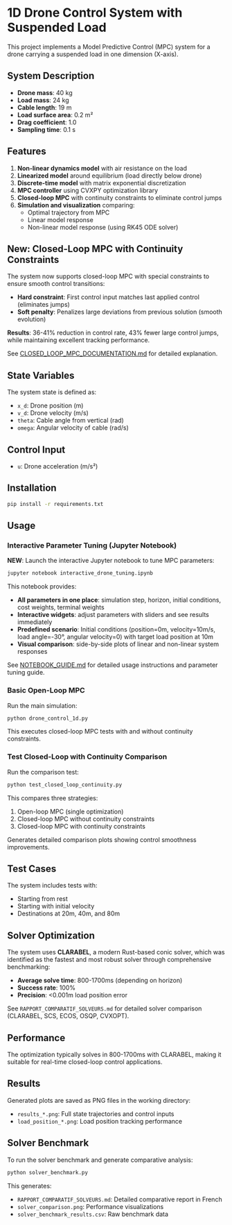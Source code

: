 # 1D Drone Control System with Suspended Load

This project implements a Model Predictive Control (MPC) system for a drone carrying a suspended load in one dimension (X-axis).

## System Description

- **Drone mass**: 40 kg
- **Load mass**: 24 kg  
- **Cable length**: 19 m
- **Load surface area**: 0.2 m²
- **Drag coefficient**: 1.0
- **Sampling time**: 0.1 s

## Features

1. **Non-linear dynamics model** with air resistance on the load
2. **Linearized model** around equilibrium (load directly below drone)
3. **Discrete-time model** with matrix exponential discretization
4. **MPC controller** using CVXPY optimization library
5. **Closed-loop MPC** with continuity constraints to eliminate control jumps
6. **Simulation and visualization** comparing:
   - Optimal trajectory from MPC
   - Linear model response
   - Non-linear model response (using RK45 ODE solver)

## New: Closed-Loop MPC with Continuity Constraints

The system now supports closed-loop MPC with special constraints to ensure smooth control transitions:

- **Hard constraint**: First control input matches last applied control (eliminates jumps)
- **Soft penalty**: Penalizes large deviations from previous solution (smooth evolution)

**Results**: 36-41% reduction in control rate, 43% fewer large control jumps, while maintaining excellent tracking performance.

See [CLOSED_LOOP_MPC_DOCUMENTATION.md](CLOSED_LOOP_MPC_DOCUMENTATION.md) for detailed explanation.

## State Variables

The system state is defined as:
- `x_d`: Drone position (m)
- `v_d`: Drone velocity (m/s)
- `theta`: Cable angle from vertical (rad)
- `omega`: Angular velocity of cable (rad/s)

## Control Input

- `u`: Drone acceleration (m/s²)

## Installation

```bash
pip install -r requirements.txt
```

## Usage

### Interactive Parameter Tuning (Jupyter Notebook)

**NEW**: Launch the interactive Jupyter notebook to tune MPC parameters:

```bash
jupyter notebook interactive_drone_tuning.ipynb
```

This notebook provides:
- **All parameters in one place**: simulation step, horizon, initial conditions, cost weights, terminal weights
- **Interactive widgets**: adjust parameters with sliders and see results immediately
- **Predefined scenario**: Initial conditions (position=0m, velocity=10m/s, load angle=-30°, angular velocity=0) with target load position at 10m
- **Visual comparison**: side-by-side plots of linear and non-linear system responses

See [NOTEBOOK_GUIDE.md](NOTEBOOK_GUIDE.md) for detailed usage instructions and parameter tuning guide.

### Basic Open-Loop MPC

Run the main simulation:

```bash
python drone_control_1d.py
```

This executes closed-loop MPC tests with and without continuity constraints.

### Test Closed-Loop with Continuity Comparison

Run the comparison test:

```bash
python test_closed_loop_continuity.py
```

This compares three strategies:
1. Open-loop MPC (single optimization)
2. Closed-loop MPC without continuity constraints
3. Closed-loop MPC with continuity constraints

Generates detailed comparison plots showing control smoothness improvements.

## Test Cases

The system includes tests with:
- Starting from rest
- Starting with initial velocity
- Destinations at 20m, 40m, and 80m

## Solver Optimization

The system uses **CLARABEL**, a modern Rust-based conic solver, which was identified as the fastest and most robust solver through comprehensive benchmarking:
- **Average solve time**: 800-1700ms (depending on horizon)
- **Success rate**: 100%
- **Precision**: <0.001m load position error

See `RAPPORT_COMPARATIF_SOLVEURS.md` for detailed solver comparison (CLARABEL, SCS, ECOS, OSQP, CVXOPT).

## Performance

The optimization typically solves in 800-1700ms with CLARABEL, making it suitable for real-time closed-loop control applications.

## Results

Generated plots are saved as PNG files in the working directory:
- `results_*.png`: Full state trajectories and control inputs
- `load_position_*.png`: Load position tracking performance

## Solver Benchmark

To run the solver benchmark and generate comparative analysis:
```bash
python solver_benchmark.py
```

This generates:
- `RAPPORT_COMPARATIF_SOLVEURS.md`: Detailed comparative report in French
- `solver_comparison.png`: Performance visualizations
- `solver_benchmark_results.csv`: Raw benchmark data
